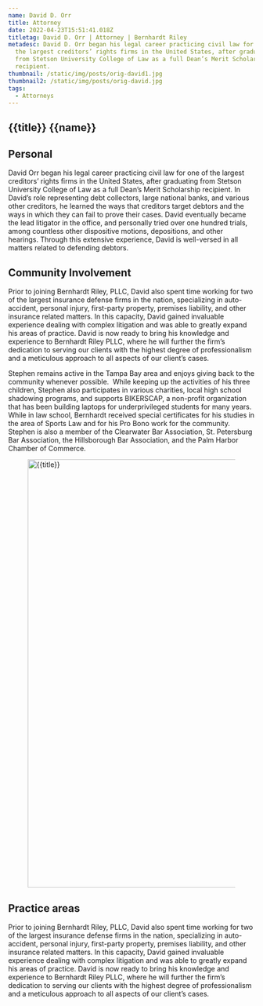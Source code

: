 ```yaml
---
name: David D. Orr
title: Attorney
date: 2022-04-23T15:51:41.018Z
titletag: David D. Orr | Attorney | Bernhardt Riley
metadesc: David D. Orr began his legal career practicing civil law for one of
  the largest creditors’ rights firms in the United States, after graduating
  from Stetson University College of Law as a full Dean’s Merit Scholarship
  recipient.
thumbnail: /static/img/posts/orig-david1.jpg
thumbnail2: /static/img/posts/orig-david.jpg
tags:
  - Attorneys
---
```


<div class="text-lg max-w-prose mx-auto">
  <h2 class="pt-12">
    <span class="block text-base text-center text-br-300 font-semibold tracking-wide uppercase">{{title}}</span>
    <span class="mt-2 block text-3xl text-center leading-8 font-extrabold tracking-tight text-br-900 sm:text-4xl">{{name}}</span>
  </h2>



<div class="mt-6 prose prose-blue prose-lg text-gray-500 mx-auto mb-6">  
  <h2 class="text-br-900">Personal</h2>
  <p>David Orr began his legal career practicing civil law for one of the largest creditors’ rights firms in the United States, after graduating from Stetson University College of Law as a full Dean’s Merit Scholarship recipient. In David’s role representing debt collectors, large national banks, and various other creditors, he learned the ways that creditors target debtors and the ways in which they can fail to prove their cases. David eventually became the lead litigator in the office, and personally tried over one hundred trials, among countless other dispositive motions, depositions, and other hearings. Through this extensive experience, David is well-versed in all matters related to defending debtors.</p>
  <h2  class="text-br-900">Community Involvement</h2>
  <p>Prior to joining Bernhardt Riley, PLLC, David also spent time working for two of the largest insurance defense firms in the nation, specializing in auto-accident, personal injury, first-party property, premises liability, and other insurance related matters. In this capacity, David gained invaluable experience dealing with complex litigation and was able to greatly expand his areas of practice. David is now ready to bring his knowledge and experience to Bernhardt Riley PLLC, where he will further the firm’s dedication to serving our clients with the highest degree of professionalism and a meticulous approach to all aspects of our client’s cases.</p>
  <p>Stephen remains active in the Tampa Bay area and enjoys giving back to the
  community whenever possible.  While keeping up the activities of his three
  children, Stephen also participates in various charities, local high school
  shadowing programs, and supports BIKERSCAP, a non-profit organization that has been building laptops for underprivileged students for many years. While in
  law school, Bernhardt received special certificates for his studies in the area of
  Sports Law and for his Pro Bono work for the community. Stephen is also a
  member of the Clearwater Bar Association, St. Petersburg Bar Association, the
  Hillsborough Bar Association, and the Palm Harbor Chamber of Commerce. </p>
  <figure>
    <img class="w-full rounded-md" src={{thumbnail}} alt="{{title}}" width="1310" height="873">
    <figcaption></figcaption>
  </figure>
  <h2  class="text-br-900">Practice areas</h2>
  <p>Prior to joining Bernhardt Riley, PLLC, David also spent time working for two of the largest insurance defense firms in the nation, specializing in auto-accident, personal injury, first-party property, premises liability, and other insurance related matters. In this capacity, David gained invaluable experience dealing with complex litigation and was able to greatly expand his areas of practice. David is now ready to bring his knowledge and experience to Bernhardt Riley PLLC, where he will further the firm’s dedication to serving our clients with the highest degree of professionalism and a meticulous approach to all aspects of our client’s cases.</p>
</div>
